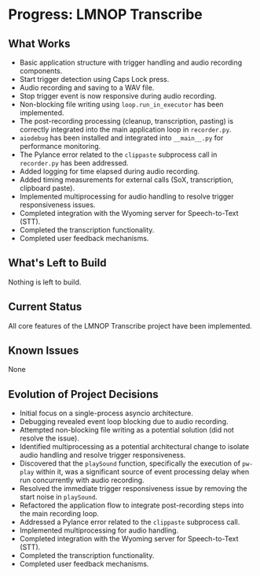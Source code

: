 # Progress: LMNOP Transcribe

## What Works

-   Basic application structure with trigger handling and audio recording components.
-   Start trigger detection using Caps Lock press.
-   Audio recording and saving to a WAV file.
-   Stop trigger event is now responsive during audio recording.
-   Non-blocking file writing using `loop.run_in_executor` has been implemented.
-   The post-recording processing (cleanup, transcription, pasting) is correctly integrated into the main application loop in `recorder.py`.
-   `aiodebug` has been installed and integrated into `__main__.py` for performance monitoring.
-   The Pylance error related to the `clippaste` subprocess call in `recorder.py` has been addressed.
-   Added logging for time elapsed during audio recording.
-   Added timing measurements for external calls (SoX, transcription, clipboard paste).
-   Implemented multiprocessing for audio handling to resolve trigger responsiveness issues.
-   Completed integration with the Wyoming server for Speech-to-Text (STT).
-   Completed the transcription functionality.
-   Completed user feedback mechanisms.

## What's Left to Build

Nothing is left to build.

## Current Status

All core features of the LMNOP Transcribe project have been implemented.

## Known Issues

None

## Evolution of Project Decisions

-   Initial focus on a single-process asyncio architecture.
-   Debugging revealed event loop blocking due to audio recording.
-   Attempted non-blocking file writing as a potential solution (did not resolve the issue).
-   Identified multiprocessing as a potential architectural change to isolate audio handling and resolve trigger responsiveness.
-   Discovered that the `playSound` function, specifically the execution of `pw-play` within it, was a significant source of event processing delay when run concurrently with audio recording.
-   Resolved the immediate trigger responsiveness issue by removing the start noise in `playSound`.
-   Refactored the application flow to integrate post-recording steps into the main recording loop.
-   Addressed a Pylance error related to the `clippaste` subprocess call.
-   Implemented multiprocessing for audio handling.
-   Completed integration with the Wyoming server for Speech-to-Text (STT).
-   Completed the transcription functionality.
-   Completed user feedback mechanisms.

